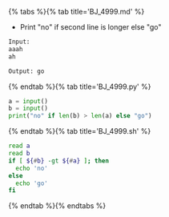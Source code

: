 {% tabs %}{% tab title='BJ_4999.md' %}

* Print "no" if second line is longer else "go"

```txt
Input:
aaah
ah

Output: go
```

{% endtab %}{% tab title='BJ_4999.py' %}

```py
a = input()
b = input()
print("no" if len(b) > len(a) else "go")
```

{% endtab %}{% tab title='BJ_4999.sh' %}

```sh
read a
read b
if [ ${#b} -gt ${#a} ]; then
  echo 'no'
else
  echo 'go'
fi
```

{% endtab %}{% endtabs %}
